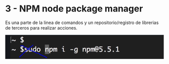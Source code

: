 # 3 - NPM node package manager

Es una parte de la linea de comandos y un repositorio/registro de librerias de terceros para realizar acciones.

![Asi tenes instalada la version del tipo](../../../.gitbook/assets/imagen%20%28190%29.png)





